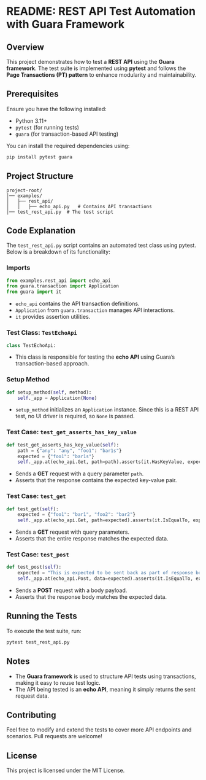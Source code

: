 # README: REST API Test Automation with Guara Framework

## Overview
This project demonstrates how to test a **REST API** using the **Guara framework**. The test suite is implemented using **pytest** and follows the **Page Transactions (PT) pattern** to enhance modularity and maintainability.

## Prerequisites
Ensure you have the following installed:
- Python 3.11+
- `pytest` (for running tests)
- `guara` (for transaction-based API testing)

You can install the required dependencies using:
```sh
pip install pytest guara
```

## Project Structure
```
project-root/
│── examples/
│   ├── rest_api/
│   │   ├── echo_api.py   # Contains API transactions
│── test_rest_api.py  # The test script
```

## Code Explanation
The `test_rest_api.py` script contains an automated test class using pytest. Below is a breakdown of its functionality:

### Imports
```python
from examples.rest_api import echo_api
from guara.transaction import Application
from guara import it
```
- `echo_api` contains the API transaction definitions.
- `Application` from `guara.transaction` manages API interactions.
- `it` provides assertion utilities.

### Test Class: `TestEchoApi`
```python
class TestEchoApi:
```
- This class is responsible for testing the **echo API** using Guara’s transaction-based approach.

### Setup Method
```python
def setup_method(self, method):
    self._app = Application(None)
```
- `setup_method` initializes an `Application` instance. Since this is a REST API test, no UI driver is required, so `None` is passed.

### Test Case: `test_get_asserts_has_key_value`
```python
def test_get_asserts_has_key_value(self):
    path = {"any": "any", "foo1": "bar1s"}
    expected = {"foo1": "bar1s"}
    self._app.at(echo_api.Get, path=path).asserts(it.HasKeyValue, expected)
```
- Sends a **GET** request with a query parameter `path`.
- Asserts that the response contains the expected key-value pair.

### Test Case: `test_get`
```python
def test_get(self):
    expected = {"foo1": "bar1", "foo2": "bar2"}
    self._app.at(echo_api.Get, path=expected).asserts(it.IsEqualTo, expected)
```
- Sends a **GET** request with query parameters.
- Asserts that the entire response matches the expected data.

### Test Case: `test_post`
```python
def test_post(self):
    expected = "This is expected to be sent back as part of response body."
    self._app.at(echo_api.Post, data=expected).asserts(it.IsEqualTo, expected)
```
- Sends a **POST** request with a body payload.
- Asserts that the response body matches the expected data.

## Running the Tests
To execute the test suite, run:
```sh
pytest test_rest_api.py
```

## Notes
- The **Guara framework** is used to structure API tests using transactions, making it easy to reuse test logic.
- The API being tested is an **echo API**, meaning it simply returns the sent request data.

## Contributing
Feel free to modify and extend the tests to cover more API endpoints and scenarios. Pull requests are welcome!

## License
This project is licensed under the MIT License.

